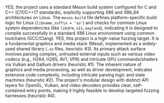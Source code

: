 YES, the project uses a standard Meson build system configured for C and C++ (C11/C++17 standards), explicitly supporting X86 and X86_64 architectures on Linux. The `meson.build` file defines platform-specific build logic for Linux (`libname_suffix = 'so'`) and checks for common Linux system dependencies (like `libdrm`, `x11`, `wayland`), indicating it is designed to compile successfully in a standard X86 Linux environment using common toolchains (GCC/Clang).
YES, this project is a high-value fuzzing target. It is a fundamental graphics and media stack (Mesa), implemented as a widely-used shared library (`.so` files, heuristic #3). Its primary attack surface involves parsing complex, untrusted external inputs such as various video codecs (e.g., H264, H265, AV1, VP9) and intricate GPU commands/shaders via Vulkan and Gallium drivers (heuristic #1). The inherent nature of graphics and media processing, as well as driver development, indicates extensive code complexity, including intricate parsing logic and state machines (heuristic #2). The project's modular design with distinct API layers for OpenGL, Vulkan, and video decoders provides clear, self-contained entry points, making it highly feasible to develop targeted fuzzing harnesses (heuristic #4).
